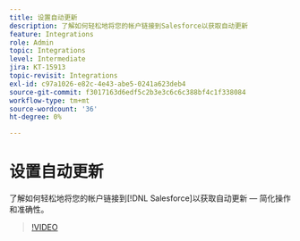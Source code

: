 ```yaml
---
title: 设置自动更新
description: 了解如何轻松地将您的帐户链接到Salesforce以获取自动更新
feature: Integrations
role: Admin
topic: Integrations
level: Intermediate
jira: KT-15913
topic-revisit: Integrations
exl-id: c97a1026-e82c-4e43-abe5-0241a623deb4
source-git-commit: f3017163d6edf5c2b3e3c6c6c388bf4c1f338084
workflow-type: tm+mt
source-wordcount: '36'
ht-degree: 0%

---
```


# 设置自动更新

了解如何轻松地将您的帐户链接到[!DNL Salesforce]以获取自动更新 — 简化操作和准确性。

>[!VIDEO](https://video.tv.adobe.com/v/3439602?quality=12&learn=on&hidetitle=true&captions=chi_hans)
